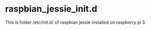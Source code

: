 # raspbian_jessie_init.d

This is folder /etc/init.d/ of raspbian jessie installed on raspberry pi 3.